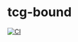 # tcg-bound

[![CI](https://github.com/TimeTravelPenguin/tcg-bound/actions/workflows/rust.yml/badge.svg)](https://github.com/TimeTravelPenguin/tcg-bound/actions/workflows/rust.yml)

